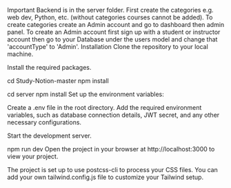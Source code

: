 
Important
Backend is in the server folder.
First create the categories e.g. web dev, Python, etc. (without categories courses cannot be added). To create categories create an Admin account and go to dashboard then admin panel.
To create an Admin account first sign up with a student or instructor account then go to your Database under the users model and change that 'accountType' to 'Admin'.
Installation
Clone the repository to your local machine.

Install the required packages.

cd Study-Notion-master
npm install

cd server
npm install
Set up the environment variables:

Create a .env file in the root directory. Add the required environment variables, such as database connection details, JWT secret, and any other necessary configurations.

Start the development server.

npm run dev
Open the project in your browser at http://localhost:3000 to view your project.

The project is set up to use postcss-cli to process your CSS files. You can add your own tailwind.config.js file to customize your Tailwind setup.
